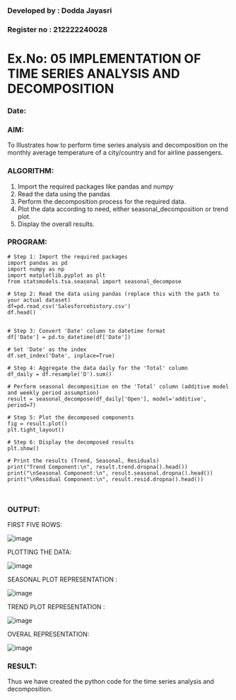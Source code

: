 ### Developed by : Dodda Jayasri
### Register no : 212222240028
# Ex.No: 05  IMPLEMENTATION OF TIME SERIES ANALYSIS AND DECOMPOSITION
### Date: 
### AIM:
To Illustrates how to perform time series analysis and decomposition on the monthly average temperature of a city/country and for airline passengers.

### ALGORITHM:
1. Import the required packages like pandas and numpy
2. Read the data using the pandas
3. Perform the decomposition process for the required data.
4. Plot the data according to need, either seasonal_decomposition or trend plot.
5. Display the overall results.

### PROGRAM:
```
# Step 1: Import the required packages
import pandas as pd
import numpy as np
import matplotlib.pyplot as plt
from statsmodels.tsa.seasonal import seasonal_decompose

# Step 2: Read the data using pandas (replace this with the path to your actual dataset)
df=pd.read_csv('Salesforcehistory.csv')
df.head()


# Step 3: Convert 'Date' column to datetime format
df['Date'] = pd.to_datetime(df['Date'])

# Set 'Date' as the index
df.set_index('Date', inplace=True)

# Step 4: Aggregate the data daily for the 'Total' column
df_daily = df.resample('D').sum()

# Perform seasonal decomposition on the 'Total' column (additive model and weekly period assumption)
result = seasonal_decompose(df_daily['Open'], model='additive', period=7)

# Step 5: Plot the decomposed components
fig = result.plot()
plt.tight_layout()

# Step 6: Display the decomposed results
plt.show()

# Print the results (Trend, Seasonal, Residuals)
print("Trend Component:\n", result.trend.dropna().head())
print("\nSeasonal Component:\n", result.seasonal.dropna().head())
print("\nResidual Component:\n", result.resid.dropna().head())



```

### OUTPUT:
FIRST FIVE ROWS:

![image](https://github.com/user-attachments/assets/b64a280c-42dc-48e3-ae56-dfdd5fc6c42a)

PLOTTING THE DATA:

![image](https://github.com/user-attachments/assets/902905e4-c807-4be0-9c0b-e02f6a2c1f38)

SEASONAL PLOT REPRESENTATION :

![image](https://github.com/user-attachments/assets/9c5022c3-dcc5-4fdd-96af-5e833e67c4b5)

TREND PLOT REPRESENTATION :

![image](https://github.com/user-attachments/assets/b503f37b-dccd-4141-abbd-c73d046f665a)


OVERAL REPRESENTATION:

![image](https://github.com/user-attachments/assets/63972977-236b-4113-acbc-1b91ef794451)



### RESULT:
Thus we have created the python code for the time series analysis and decomposition.
